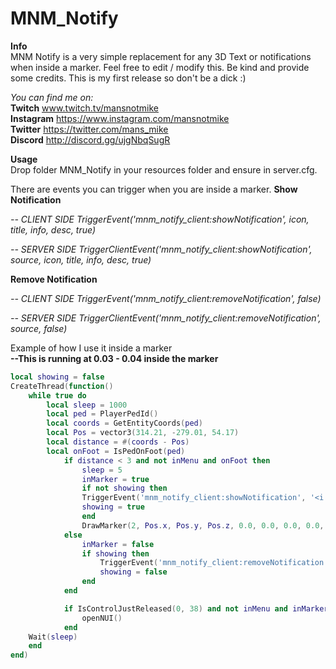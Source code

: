 # MNM_Notify

**Info**<br>
MNM Notify is a very simple replacement for any 3D Text or notifications when inside a marker.
Feel free to edit / modify this. Be kind and provide some credits.
This is my first release so don't be a dick :)

*You can find me on:*<br>
**Twitch** www.twitch.tv/mansnotmike<br>
**Instagram** https://www.instagram.com/mansnotmike<br>
**Twitter** https://twitter.com/mans_mike<br>
**Discord** http://discord.gg/ujgNbqSugR<br>

<b>Usage</b><br>
Drop folder MNM_Notify in your resources folder and ensure in server.cfg.

There are events you can trigger when you are inside a marker.
<b>Show Notification</b>

  <i>-- CLIENT SIDE
  TriggerEvent('mnm_notify_client:showNotification', icon, title, info, desc, true)
  
  -- SERVER SIDE
  TriggerClientEvent('mnm_notify_client:showNotification', source, icon, title, info, desc, true)</i>

<b>Remove Notification</b>

  <i>-- CLIENT SIDE
  TriggerEvent('mnm_notify_client:removeNotification', false)
  
  -- SERVER SIDE
  TriggerClientEvent('mnm_notify_client:removeNotification', source, false)</i>
  
Example of how I use it inside a marker<br>
<b>--This is running at 0.03 - 0.04 inside the marker</b>

```lua
local showing = false
CreateThread(function()
	while true do
		local sleep = 1000
		local ped = PlayerPedId()
		local coords = GetEntityCoords(ped)
		local Pos = vector3(314.21, -279.01, 54.17)
		local distance = #(coords - Pos)
		local onFoot = IsPedOnFoot(ped)
			if distance < 3 and not inMenu and onFoot then
				sleep = 5
				inMarker = true
				if not showing then
				TriggerEvent('mnm_notify_client:showNotification', '<i class="fas fa-university"></i>', 'BANK INTERACTIONS', 'PRESS  <span style="color: green;">[E]</span> TO OPEN BANK MENU', 'Los Santos Fleeca Bank', true)
				showing = true
				end
				DrawMarker(2, Pos.x, Pos.y, Pos.z, 0.0, 0.0, 0.0, 0.0, 0.0, 0.0, 0.3, 0.3, 0.1, 255, 255, 255, 255, 0, 0, 0, 1, 0, 0, 0)
			else
				inMarker = false
				if showing then
					TriggerEvent('mnm_notify_client:removeNotification', false)
					showing = false
				end
			end

			if IsControlJustReleased(0, 38) and not inMenu and inMarker then
				openNUI()
			end
	Wait(sleep)
	end
end)
``` 


